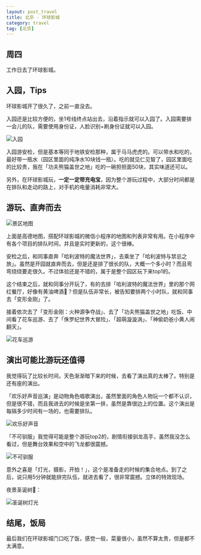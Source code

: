 ```yaml
---
layout: post_travel
title: 北京 - 环球影城
category: travel
tag: [北京]
---
```


## 周四

工作日去了环球影城。

## 入园，Tips

环球影城开了很久了，之前一直没去。

入园还是比较方便的，坐1号线终点站出去，沿着指示就可以入园了。入园需要排一会儿的队，需要使用身份证，人脸识别+刷身份证就可以入园。

![入园](https://blogcdn.qihope.com/github-blog-pic/2024-12-19-beijing-travel-1-1.png)

入园游安检，但是基本等同于地铁安检那种，属于马马虎虎的。可以带水和吃的，最好带一瓶水（园区里面的纯净水10块钱一瓶）。吃的就见仁见智了，园区里面吃的比较贵，我在「功夫熊猫盖世之地」吃的一碗担担面50块，其实味道还可以。

另外，在环球影城玩，**一定一定带充电宝**，因为整个游玩过程中，大部分时间都是在排队和走动的路上，对手机的电量消耗非常大。

## 游玩、直奔而去

![景区地图](https://blogcdn.qihope.com/github-blog-pic/2024-12-19-beijing-travel-1-6.png)

上面是高德地图，搭配环球影城的微信小程序的地图和列表非常有用。在小程序中有各个项目的排队时间，并且是实时更新的，这个很棒。

安检之后，和同事直奔「哈利波特的魔法世界」，去乘坐了「哈利波特与禁忌之旅」。虽然是开园就直奔而去，但是还是排了很长的队，大概一个多小时？而且弯弯绕绕要走很久。不过体验还是不错的，属于是整个园区玩下来top1的。

这个结束之后，就和同事分开玩了，有的去排「哈利波特的魔法世界」里的那个网红餐厅，好像有黄油啤酒🍺？但是队伍非常长，被告知要排两个小时队，就和同事去「变形金刚」了。

接着依次去了「变形金刚：火种源争夺战」、去了「功夫熊猫盖世之地」吃饭、中间看了花车巡游、去了「侏罗纪世界大冒险」、「超萌漩漩涡」、「神偷奶爸小黄人闹翻天」。

![花车巡游](https://blogcdn.qihope.com/github-blog-pic/2024-12-19-beijing-travel-1-4.png)

## 演出可能比游玩还值得

我觉得玩了比较长时间，天色渐渐暗下来的时候，去看了演出真的太棒了。特别是还有座的演出。

「欢乐好声音巡演」是动物角色唱歌演出，虽然里面的角色人物玩一个都不认识，但是很不错，而且我进去的时候是坐第一排，虽然是靠很边上的位置。这个演出是每隔多少时间有一场的，也需要排队。

![欢乐好声音](https://blogcdn.qihope.com/github-blog-pic/2024-12-19-beijing-travel-1-2.png)

「不可驯服」我觉得可能是整个游玩top2的，剧情衔接驯龙高手，虽然我没怎么看过，但是舞台效果和空中的飞龙都很震撼。

![不可驯服](https://blogcdn.qihope.com/github-blog-pic/2024-12-19-beijing-travel-1-3.png)

意外之喜是「灯光，摄影，开拍！」，这个是准备走的时候的集合地点。到了之后，说只用5分钟就能排完队伍，就进去看了，很非常震撼。立体的特效现场。

夜景圣诞树🎄：

![圣诞树灯光](https://blogcdn.qihope.com/github-blog-pic/2024-12-19-beijing-travel-1-5.png)

## 结尾，饭局

最后我们在环球影城门口吃了饭，感觉一般，菜量很小，虽然不算太贵，但是都不太满意。